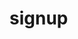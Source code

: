 <!-- generated by markdown-notes-tree -->

# signup

<!-- optional markdown-notes-tree directory description starts here -->

<!-- optional markdown-notes-tree directory description ends here -->


